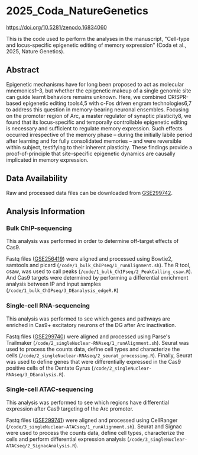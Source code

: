 # 2025_Coda_NatureGenetics

https://doi.org/10.5281/zenodo.16834060

This is the code used to perform the analyses in the manuscript, "Cell-type and locus-specific epigenetic editing of memory expression" (Coda et al., 2025, Nature Genetics).


## Abstract
Epigenetic mechanisms have for long been proposed to act as molecular mnemonics1–3, but whether the epigenetic makeup of a single genomic site can guide learnt behaviors remains unknown. Here, we combined CRISPR-based epigenetic editing tools4,5 with c-Fos driven engram technologies6,7 to address this question in memory-bearing neuronal ensembles. Focusing on the promoter region of Arc, a master regulator of synaptic plasticity8, we found that its locus-specific and temporally controllable epigenetic editing is necessary and sufficient to regulate memory expression. Such effects occurred irrespective of the memory phase – during the initially labile period after learning and for fully consolidated memories – and were reversible within subject, testifying to their inherent plasticity. These findings provide a proof-of-principle that site-specific epigenetic dynamics are causally implicated in memory expression.


## Data Availability
Raw and processed data files can be downloaded from [GSE299742](https://www.ncbi.nlm.nih.gov/geo/query/acc.cgi?acc=GSE299742).


## Analysis Information
### Bulk ChIP-sequencing
This analysis was performed in order to determine off-target effects of Cas9.

Fastq files ([GSE256419](https://www.ncbi.nlm.nih.gov/geo/query/acc.cgi?acc=GSE256419)) were aligned and processed using Bowtie2, samtools and picard (`/code/1_bulk_ChIPseq/1_runAlignment.sh`). The R tool, csaw, was used to call peaks (`/code/1_bulk_ChIPseq/2_PeakCalling_csaw.R`).  And Cas9 targets were determined by performing a differential enrichment analysis between IP and input samples (`/code/1_bulk_ChIPseq/3_DEanalysis_edgeR.R`)


### Single-cell RNA-sequencing
This analysis was performed to see which genes and pathways are enriched in Cas9+ excitatory neurons of the DG after Arc inactivation.

Fastq files ([GSE299740](https://www.ncbi.nlm.nih.gov/geo/query/acc.cgi?acc=GSE299740)) were aligned and processed using Parse's Trailmaker (`/code/2_singleNuclear-RNAseq/1_runAlignment.sh`). Seurat was used to process the counts data, define cell types and characterize the cells (`/code/2_singleNuclear-RNAseq/2_seurat_processing.R`). Finally, Seurat was used to define genes that were differentially expressed in the Cas9 positive cells of the Dentate Gyrus (`/code/2_singleNuclear-RNAseq/3_DEanalysis.R`). 


### Single-cell ATAC-sequencing
This analysis was performed to see which regions have differential expression after Cas9 targeting of the Arc promoter. 

Fastq files ([GSE299741](https://www.ncbi.nlm.nih.gov/geo/query/acc.cgi?acc=GSE299741)) were aligned and processed using CellRanger (`/code/3_singleNuclear-ATACseq/1_runAlignment.sh`). Seurat and Signac were used to process the counts data, define cell types, characterize the cells and perform differential expression analysis (`/code/3_singleNuclear-ATACseq/2_SignacAnalysis.R`). 

